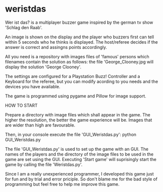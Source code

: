 # weristdas
Wer ist das? is a multiplayer buzzer game inspired by the german tv show 'Schlag den Raab'.

An image is shown on the display and the player who buzzers first can tell within 5 seconds who he thinks is displayed. The host/referee decides if the answer is correct and assingns points accordingly.

All you need is a repository with images files of 'famous' persons which filenames contain the solution as follows: the file 'George_Clooney.jpg will display the solution 'George Clooney'.

The settings are configured for a Playstation Buzz! Controller and a Keyboard for the referee, but you can modify acording to you needs and the devices you have available.

The game is programmed using pygame and Pillow for image support.

HOW TO START

Prepare a directory with image files which shall appear in the game. The higher the resolution, the better the game experience will be. Images that are wider than high are favourable.

Then, in your console execute the file 'GUI_Weristdas.py':
  python GUI_Weristdas.py
  
The file 'GUI_Weristdas.py' is used to set up the game with an GUI. The names of the players and the directory of the image files to be used in the game are set using the GUI. Executing 'Start game' will suprisingly start the game by calling the file 'Weristdas.py'.

Since I am a really unexperienced programmer, I developed this game just for fun and by trial and error priciple. So don't blame me for the bad style of programming but feel free to help me improve this game.

